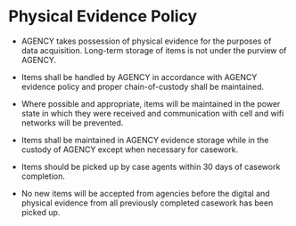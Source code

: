 # Physical Evidence Policy

* AGENCY takes possession of physical evidence for the purposes of data acquisition. Long-term storage of items is not under the purview of AGENCY.

* Items shall be handled by AGENCY in accordance with AGENCY evidence policy and proper chain-of-custody shall be maintained.

* Where possible and appropriate, items will be maintained in the power state in which they were received and communication with cell and wifi networks will be prevented.

* Items shall be maintained in AGENCY evidence storage while in the custody of AGENCY except when necessary for casework.

* Items should be picked up by case agents within 30 days of casework completion.

* No new items will be accepted from agencies before the digital and physical evidence from all previously completed casework has been picked up.
